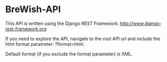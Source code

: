 # BreWish-API
This API is written using the Django REST Framework: http://www.django-rest-framework.org

If you need to explore the API, navigate to the root API url and include the html format parameter:
<root API URL>?format=html

Default format (if you exclude the format parameter) is XML. 
